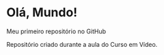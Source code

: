 # Olá, Mundo!
 Meu primeiro repositório no GitHub

 Repositório criado durante a aula do Curso em Vídeo.

